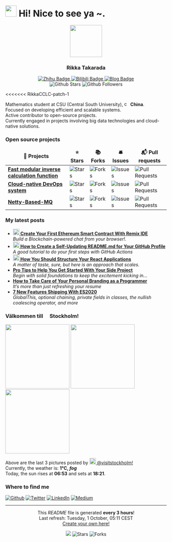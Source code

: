 <h1><img src="https://emojis.slackmojis.com/emojis/images/1531849430/4246/blob-sunglasses.gif?1531849430" width="35"/> Hi! Nice to see ya ~.</h1>
<div id="header" align="center">
  <img src="https://ooo.0x0.ooo/2024/10/01/O4f9Nj.png" width="100"/>
  <h3>Rikka Takarada</h3>
</div>
<div id="badges" align="center">
    <div id="social">
		<a href="https://www.zhihu.com/people/mozartto">
			<img src="https://img.shields.io/badge/%E7%9F%A5%E4%B9%8E-Itoko Sakuragi-blue" alt="Zhihu Badge"/>
		</a>
		<a href="https://space.bilibili.com/8408315">
			<img src="https://img.shields.io/badge/Bilibili-中南小团子-coral" alt="Bilibili Badge"/>
		</a>
        <a href="https://cuteball.cn">
			<img src="https://img.shields.io/badge/Blog-Rikka Takarada-purple" alt="Blog Badge"/>
		</a>
    </div>
  	<div id="info">
        <img src="https://img.shields.io/github/stars/RikkaCCLC?style=social" alt="Github Stars"/>
        <img src="https://img.shields.io/github/followers/RikkaCCLC?style=social" alt="Github Followers"/>
    </div>
</div>

<<<<<<< RikkaCCLC-patch-1
<p>Mathematics student at CSU (Central South University), <img width="15" height="15" src="https://img.icons8.com/fluency/48/china-circular.png" alt="china-circular"/> <b>China</b>.
<br>Focused on developing efficient and scalable systems.
<br>Active contributor to open-source projects.
<br>Currently engaged in projects involving big data technologies and cloud-native solutions.

<h3>Open source projects</h3>
<table>
  <thead align="center">
    <tr border: none;>
      <td><b>🎁 Projects</b></td>
      <td><b>⭐ Stars</b></td>
      <td><b>📚 Forks</b></td>
      <td><b>🛎 Issues</b></td>
      <td><b>📬 Pull requests</b></td>
    </tr>
  </thead>
  <tbody>
    <tr>
      <td><a href="https://github.com/RikkaCCLC/Constant-Time-GCD"><b>Fast modular inverse calculation function</b></a></td>
      <td><img alt="Stars" src="https://img.shields.io/github/stars/RikkaCCLC/Constant-Time-GCD?style=flat-square&labelColor=343b41"/></td>
      <td><img alt="Forks" src="https://img.shields.io/github/forks/RikkaCCLC/Constant-Time-GCD?style=flat-square&labelColor=343b41"/></td>
      <td><img alt="Issues" src="https://img.shields.io/github/issues/RikkaCCLC/Constant-Time-GCD?style=flat-square&labelColor=343b41"/></td>
      <td><img alt="Pull Requests" src="https://img.shields.io/github/issues-pr/RikkaCCLC/Constant-Time-GCD?style=flat-square&labelColor=343b41"/></td>
    </tr>
	  <tr>
      <td><a href="https://github.com/RikkaCCLC/DevOps-Sys"><b>Cloud-native DevOps system</b></a></td>
      <td><img alt="Stars" src="https://img.shields.io/github/stars/RikkaCCLC/DevOps-Sys?style=flat-square&labelColor=343b41"/></td>
      <td><img alt="Forks" src="https://img.shields.io/github/forks/RikkaCCLC/DevOps-Sys?style=flat-square&labelColor=343b41"/></td>
      <td><img alt="Issues" src="https://img.shields.io/github/issues/RikkaCCLC/DevOps-Sys?style=flat-square&labelColor=343b41"/></td>
      <td><img alt="Pull Requests" src="https://img.shields.io/github/issues-pr/RikkaCCLC/DevOps-Sys?style=flat-square&labelColor=343b41"/></td>
    </tr>
    <tr>
      <td><a href="https://github.com/RikkaCCLC/Netty-Based-MQ"><b>Netty-Based-MQ</b></a></td>
      <td><img alt="Stars" src="https://img.shields.io/github/stars/RikkaCCLC/Netty-Based-MQ?style=flat-square&labelColor=343b41"/></td>
      <td><img alt="Forks" src="https://img.shields.io/github/forks/RikkaCCLC/Netty-Based-MQ?style=flat-square&labelColor=343b41"/></td>
      <td><img alt="Issues" src="https://img.shields.io/github/issues/RikkaCCLC/Netty-Based-MQ?style=flat-square&labelColor=343b41"/></td>
      <td><img alt="Pull Requests" src="https://img.shields.io/github/issues-pr/RikkaCCLC/Netty-Based-MQ?style=flat-square&labelColor=343b41"/></td>
    </tr>
  </tbody>
</table>
<h3>My latest posts</h3>
<ul>
  <li><a href="https://medium.com/better-programming/create-your-first-ethereum-smart-contract-with-remix-ide-667e46e81901"><b><img src="https://emojipedia-us.s3.dualstack.us-west-1.amazonaws.com/thumbs/240/apple/237/fire_1f525.png" width="20" alt="new" /> Create Your First Ethereum Smart Contract With Remix IDE</b></a><br/><i>Build a Blockchain-powered chat from your browser!.</i></li>
  <li><a href="https://medium.com/@th.guibert/how-to-create-a-self-updating-readme-md-for-your-github-profile-f8b05744ca91"><b><img src="https://emojipedia-us.s3.dualstack.us-west-1.amazonaws.com/thumbs/240/apple/237/fire_1f525.png" width="20" alt="new" /> How to Create a Self-Updating README.md for Your GitHub Profile</b></a><br/><i>A good tutorial to do your first steps with GitHub Actions</i></li>
    <li><a href="https://medium.com/better-programming/how-you-should-structure-your-react-applications-e7dd32375a98"><b><img src="https://emojipedia-us.s3.dualstack.us-west-1.amazonaws.com/thumbs/240/apple/237/fire_1f525.png" width="20" alt="new" /> How You Should Structure Your React Applications</b></a><br/><i>A matter of taste, sure, but here is an approach that scales.</i></li>
  <li><a href="https://medium.com/better-programming/pro-tips-to-help-you-get-started-with-your-side-project-15d01b76e0d8"><b>Pro Tips to Help You Get Started With Your Side Project</b></a><br/><i>Begin with solid foundations to keep the excitement kicking in...</i></li>
  <li><a href="https://medium.com/better-programming/how-to-take-care-of-your-personal-branding-as-a-programmer-2d3aeba56cb9"><b>How to Take Care of Your Personal Branding as a Programmer</b></a><br/><i>It’s more than just refreshing your resume</i></li>
  <li><a href="https://medium.com/better-programming/8-new-features-shipping-with-es2020-7a2721f710fb"><b>7 New Features Shipping With ES2020</b></a><br/><i>GlobalThis, optional chaining, private fields in classes, the nullish coalescing operator, and more</i></li>
</ul>
<h3>Välkommen till <img src="https://cdn-icons-png.flaticon.com/512/197/197564.png" width="13"/> Stockholm!</h3>
<p><img width="200" src="" /> <img width="200" src="" /> <img width="200" src="" /></p>
<p>Above are the last 3 pictures posted by <a href="https://www.instagram.com/visitstockholm/" target="_blank"><img src="https://upload.wikimedia.org/wikipedia/commons/thumb/e/e7/Instagram_logo_2016.svg/1024px-Instagram_logo_2016.svg.png" width="20"/> @visitstockholm!</a><br/>Currently, the weather is: <b> 1°C, <i>fog</i></b></br>Today, the sun rises at <b>06:53</b> and sets at <b>18:21</b>.</p>
<h3>Where to find me</h3>
<p><a href="https://github.com/thmsgbrt" target="_blank"><img alt="Github" src="https://img.shields.io/badge/GitHub-%2312100E.svg?&style=for-the-badge&logo=Github&logoColor=white" /></a> <a href="https://twitter.com/Guibz16" target="_blank"><img alt="Twitter" src="https://img.shields.io/badge/twitter-%231DA1F2.svg?&style=for-the-badge&logo=twitter&logoColor=white" /></a> <a href="https://www.linkedin.com/in/thomas-guibert" target="_blank"><img alt="LinkedIn" src="https://img.shields.io/badge/linkedin-%230077B5.svg?&style=for-the-badge&logo=linkedin&logoColor=white" /></a> <a href="https://medium.com/@th.guibert" target="_blank"><img alt="Medium" src="https://img.shields.io/badge/medium-%2312100E.svg?&style=for-the-badge&logo=medium&logoColor=white" /></a>
</p>

------------
<p align="center">This <i>README</i> file is generated <b>every 3 hours</b>!</br>Last refresh: Tuesday, 1 October, 05:11 CEST<br /><a href="https://medium.com/@th.guibert/how-to-create-a-self-updating-readme-md-for-your-github-profile-f8b05744ca91">Create your own here!</a></p>
<p align="center"><img src="https://github.com/thmsgbrt/thmsgbrt/workflows/README%20build/badge.svg" /> <img alt="Stars" src="https://img.shields.io/github/stars/thmsgbrt/thmsgbrt?style=flat-square&labelColor=343b41"/> <img alt="Forks" src="https://img.shields.io/github/forks/thmsgbrt/thmsgbrt?style=flat-square&labelColor=343b41"/></p>

